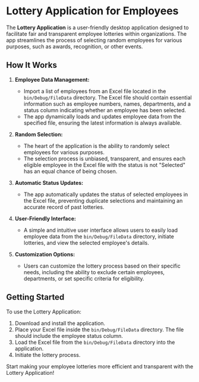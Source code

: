 # Lottery Application for Employees

The **Lottery Application** is a user-friendly desktop application designed to facilitate fair and transparent employee lotteries within organizations. The app streamlines the process of selecting random employees for various purposes, such as awards, recognition, or other events.

## How It Works

1. **Employee Data Management:**
   - Import a list of employees from an Excel file located in the `bin/Debug/FileData` directory. The Excel file should contain essential information such as employee numbers, names, departments, and a status column indicating whether an employee has been selected.
   - The app dynamically loads and updates employee data from the specified file, ensuring the latest information is always available.

2. **Random Selection:**
   - The heart of the application is the ability to randomly select employees for various purposes.
   - The selection process is unbiased, transparent, and ensures each eligible employee in the Excel file with the status is not "Selected" has an equal chance of being chosen.

3. **Automatic Status Updates:**
   - The app automatically updates the status of selected employees in the Excel file, preventing duplicate selections and maintaining an accurate record of past lotteries.

4. **User-Friendly Interface:**
   - A simple and intuitive user interface allows users to easily load employee data from the `bin/Debug/FileData` directory, initiate lotteries, and view the selected employee's details.

5. **Customization Options:**
   - Users can customize the lottery process based on their specific needs, including the ability to exclude certain employees, departments, or set specific criteria for eligibility.

## Getting Started

To use the Lottery Application:
1. Download and install the application.
2. Place your Excel file inside the `bin/Debug/FileData` directory. The file should include the employee status column.
3. Load the Excel file from the `bin/Debug/FileData` directory into the application.
4. Initiate the lottery process.

Start making your employee lotteries more efficient and transparent with the Lottery Application!
